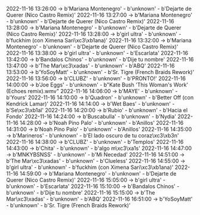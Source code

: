 2022-11-16 13:26:00 -> b'Mariana Montenegro' - b'unknown' - b'Dejarte de Querer (Nico Castro Remix)'
2022-11-16 13:27:00 -> b'Mariana Montenegro' - b'unknown' - b'Dejarte de Querer (Nico Castro Remix)'
2022-11-16 13:28:00 -> b'Mariana Montenegro' - b'unknown' - b'Dejarte de Querer (Nico Castro Remix)'
2022-11-16 13:28:00 -> b'girl ultra' - b'unknown' - b'fuckhim (con Ximena Sari\xc3\xb1ana)'
2022-11-16 13:32:00 -> b'Mariana Montenegro' - b'unknown' - b'Dejarte de Querer (Nico Castro Remix)'
2022-11-16 13:38:00 -> b'girl ultra' - b'unknown' - b'Escarlata'
2022-11-16 13:42:00 -> b'Bandalos Chinos' - b'unknown' - b'Dije tu nombre'
2022-11-16 13:47:00 -> b'The Mar\xc3\xadas' - b'unknown' - b'ABQ'
2022-11-16 13:53:00 -> b'YoSoyMatt' - b'unknown' - b'Sr. Tigre (French Braids Rework)'
2022-11-16 13:56:00 -> b'CLUBZ' - b'unknown' - b'PRONTO!'
2022-11-16 14:00:00 -> b'Joe Eggs' - b'unknown' - b"Kate Bush 'This Woman's Work' (Echoes remix).wmv"
2022-11-16 14:06:00 -> b'MAYE' - b'unknown' - b'Yours'
2022-11-16 14:10:00 -> b'Quadron' - b'unknown' - b'Better Off (con Kendrick Lamar)'
2022-11-16 14:14:00 -> b'Wet Baes' - b'unknown' - b'Se\xc3\xb1al'
2022-11-16 14:20:00 -> b'Rubio' - b'unknown' - b'Hacia el Fondo'
2022-11-16 14:24:00 -> b'Buscabulla' - b'unknown' - b'Nydia'
2022-11-16 14:28:00 -> b'Noah Pino Palo' - b'unknown' - b'Anillos'
2022-11-16 14:31:00 -> b'Noah Pino Palo' - b'unknown' - b'Anillos'
2022-11-16 14:35:00 -> b'Marineros' - b'unknown' - b'El lado oscuro de tu coraz\xc3\xb3n'
2022-11-16 14:38:00 -> b'CLUBZ' - b'unknown' - b'Templos'
2022-11-16 14:43:00 -> b'Chita' - b'unknown' - b'algo m\xc3\xa1s'
2022-11-16 14:47:00 -> b'MNKYBSNSS' - b'unknown' - b'Mi Necedad'
2022-11-16 14:51:00 -> b'The Mar\xc3\xadas' - b'unknown' - b'Clueless'
2022-11-16 14:55:00 -> b'girl ultra' - b'unknown' - b'fuckhim (con Ximena Sari\xc3\xb1ana)'
2022-11-16 14:59:00 -> b'Mariana Montenegro' - b'unknown' - b'Dejarte de Querer (Nico Castro Remix)'
2022-11-16 15:05:00 -> b'girl ultra' - b'unknown' - b'Escarlata'
2022-11-16 15:10:00 -> b'Bandalos Chinos' - b'unknown' - b'Dije tu nombre'
2022-11-16 15:15:00 -> b'The Mar\xc3\xadas' - b'unknown' - b'ABQ'
2022-11-16 16:51:00 -> b'YoSoyMatt' - b'unknown' - b'Sr. Tigre (French Braids Rework)'
